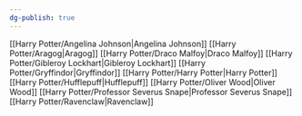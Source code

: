 ```yaml
---
dg-publish: true
---
```

[[Harry Potter/Angelina Johnson\|Angelina Johnson]]
[[Harry Potter/Aragog\|Aragog]]
[[Harry Potter/Draco Malfoy\|Draco Malfoy]]
[[Harry Potter/Gibleroy Lockhart\|Gibleroy Lockhart]]
[[Harry Potter/Gryffindor\|Gryffindor]]
[[Harry Potter/Harry Potter\|Harry Potter]]
[[Harry Potter/Hufflepuff\|Hufflepuff]]
[[Harry Potter/Oliver Wood\|Oliver Wood]]
[[Harry Potter/Professor Severus Snape\|Professor Severus Snape]]
[[Harry Potter/Ravenclaw\|Ravenclaw]]
